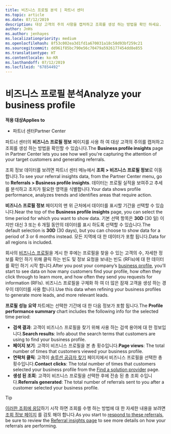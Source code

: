 ```yaml
---
title: 비즈니스 프로필 분석 | 파트너 센터
ms.topic: article
ms.date: 07/12/2019
description: 대상 고객의 주의 사항을 캡처하고 조회를 생성 하는 방법을 확인 하세요.
author: JnHs
ms.author: jenhayes
ms.localizationpriority: medium
ms.openlocfilehash: 8f53c002ea3d1fd1a670031a18c58d93bf259c21
ms.sourcegitcommit: dd961f85bc790e56c70479a5926177454dd8e855
ms.translationtype: HT
ms.contentlocale: ko-KR
ms.lasthandoff: 07/12/2019
ms.locfileid: "67854492"
---
```

# <a name="analyze-your-business-profile"></a><span data-ttu-id="afbe1-103">비즈니스 프로필 분석</span><span class="sxs-lookup"><span data-stu-id="afbe1-103">Analyze your business profile</span></span>
<!-- 
https://go.microsoft.com/fwlink/?linkid=849120
-->

<span data-ttu-id="afbe1-104">**적용 대상**</span><span class="sxs-lookup"><span data-stu-id="afbe1-104">**Applies to**</span></span>

- <span data-ttu-id="afbe1-105">파트너 센터</span><span class="sxs-lookup"><span data-stu-id="afbe1-105">Partner Center</span></span>

<span data-ttu-id="afbe1-106">파트너 센터의 **비즈니스 프로필 정보** 페이지를 사용 하 여 대상 고객의 주의를 캡처하고 조회를 생성 하는 방법을 확인할 수 있습니다.</span><span class="sxs-lookup"><span data-stu-id="afbe1-106">The **Business profile insights** page in Partner Center lets you see how well you're capturing the attention of your target customers and generating referrals.</span></span>

<span data-ttu-id="afbe1-107">조회 정보 데이터를 보려면 파트너 센터 메뉴에서 **조회 > 비즈니스 프로필 정보**로 이동 합니다.</span><span class="sxs-lookup"><span data-stu-id="afbe1-107">To see your referral insights data, from the Partner Center menu, go to **Referrals > Business profile insights**.</span></span> <span data-ttu-id="afbe1-108">데이터는 프로필 실적을 보여주고 추세를 분석하고 조치가 필요한 영역을 식별합니다.</span><span class="sxs-lookup"><span data-stu-id="afbe1-108">Your data shows profile performance, analyzes trends and identifies areas that require action.</span></span>

<span data-ttu-id="afbe1-109">**비즈니스 프로필 정보** 페이지의 맨 위 근처에서 데이터를 표시할 기간을 선택할 수 있습니다.</span><span class="sxs-lookup"><span data-stu-id="afbe1-109">Near the top of the **Business profile insights** page, you can select the time period for which you want to show data.</span></span> <span data-ttu-id="afbe1-110">기본 선택 항목은 **30D** (30 일) 이지만 대신 3 또는 6 개월 동안의 데이터를 표시 하도록 선택할 수 있습니다.</span><span class="sxs-lookup"><span data-stu-id="afbe1-110">The default selection is **30D** (30 days), but you can choose to show data for a period of 3 or 6 months instead.</span></span> <span data-ttu-id="afbe1-111">모든 지역에 대 한 데이터가 포함 됩니다.</span><span class="sxs-lookup"><span data-stu-id="afbe1-111">Data for all regions is included.</span></span>

<span data-ttu-id="afbe1-112">회사의 [비즈니스 프로필](create-a-marketing-profile.md)을 게시 한 후에는 프로필을 찾을 수 있는 고객의 수, 자세한 정보를 확인 하기 위해 클릭 하는 빈도 및 정보 요청을 보내는 빈도 (RFIs)에 대 한 데이터를 확인 하기 시작 합니다.</span><span class="sxs-lookup"><span data-stu-id="afbe1-112">After you post your company’s [business profile](create-a-marketing-profile.md), you’ll start to see data on how many customers find your profile, how often they click through to learn more, and how often they send you requests for information (RFIs).</span></span> <span data-ttu-id="afbe1-113">비즈니스 프로필을 구체화 하 여 더 많은 잠재 고객을 생성 하는 경우이 데이터를 사용 합니다.</span><span class="sxs-lookup"><span data-stu-id="afbe1-113">Use this data when refining your business profiles to generate more leads, and more relevant leads.</span></span>

<span data-ttu-id="afbe1-114">**프로필 성능 요약** 차트에는 선택한 기간에 대 한 다음 정보가 포함 됩니다.</span><span class="sxs-lookup"><span data-stu-id="afbe1-114">The **Profile performance summary** chart includes the following info for the selected time period:</span></span>

- <span data-ttu-id="afbe1-115">**검색 결과**: 고객이 비즈니스 프로필을 찾기 위해 사용 하는 검색 용어에 대 한 정보입니다.</span><span class="sxs-lookup"><span data-stu-id="afbe1-115">**Search results**: Info about the search terms that customers are using to find your business profile.</span></span>
- <span data-ttu-id="afbe1-116">**페이지 보기**: 고객이 비즈니스 프로필을 본 총 횟수입니다.</span><span class="sxs-lookup"><span data-stu-id="afbe1-116">**Page views**: The total number of times that customers viewed your business profile.</span></span>
- <span data-ttu-id="afbe1-117">**연락처 클릭**: 고객이 [솔루션 공급자 찾기](https://www.microsoft.com/solution-providers/home) 페이지에서 비즈니스 프로필을 선택한 총 횟수입니다.</span><span class="sxs-lookup"><span data-stu-id="afbe1-117">**Contact clicks**: The total number of times that customers selected your business profile from the [Find a solution provider](https://www.microsoft.com/solution-providers/home) page.</span></span>
- <span data-ttu-id="afbe1-118">**생성 된 조회**: 고객이 비즈니스 프로필을 선택한 후에 전송 된 총 조회 수입니다.</span><span class="sxs-lookup"><span data-stu-id="afbe1-118">**Referrals generated**: The total number of referrals sent to you after a customer selected your business profile.</span></span>

> [!TIP]
> <span data-ttu-id="afbe1-119">[이러한 조회에 응답](responding-to-referrals.md)하기 시작 하면 조회를 수행 하는 방법에 대 한 자세한 내용을 보려면 [조회 정보 페이지](referral-insights.md) 를 검토 해야 합니다.</span><span class="sxs-lookup"><span data-stu-id="afbe1-119">As you start to [respond to these referrals](responding-to-referrals.md), be sure to review the [Referral insights page](referral-insights.md) to see more details on how your referrals are performing.</span></span>
